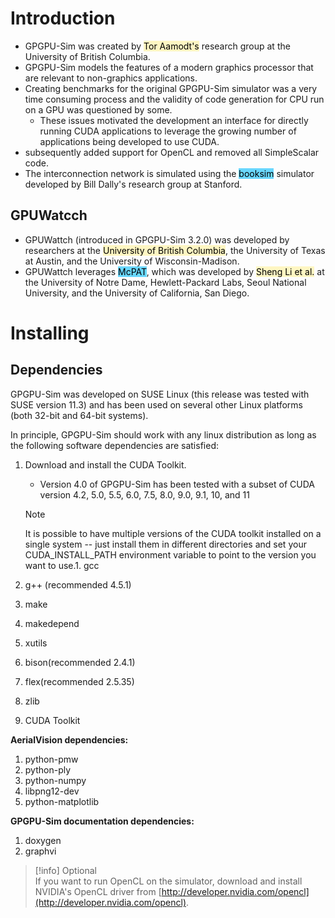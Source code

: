 
# Introduction

- GPGPU-Sim was created by <mark style="background: #FFF3A3A6;">Tor Aamodt's</mark> research group at the University of British Columbia.
- GPGPU-Sim models the features of a modern graphics processor that are relevant to non-graphics applications.
- Creating benchmarks for the original GPGPU-Sim simulator was a very time consuming process and the validity of code generation for CPU run on a GPU was questioned by some.
	- These issues motivated the development an interface for directly running CUDA applications to leverage the growing number of applications being developed to use CUDA.
- subsequently added support for OpenCL and removed all SimpleScalar code.
- The interconnection network is simulated using the <mark style="background: #08BFFF99;">booksim</mark> simulator developed by Bill Dally's research group at Stanford.

## GPUWatcch

- GPUWattch (introduced in GPGPU-Sim 3.2.0) was developed by researchers at the <mark style="background: #FFF3A3A6;">University of British Columbia</mark>, the University of Texas at Austin, and the University of Wisconsin-Madison.
- GPUWattch leverages <mark style="background: #08BFFF99;">McPAT</mark>, which was developed by <mark style="background: #FFF3A3A6;">Sheng Li et al.</mark> at the University of Notre Dame, Hewlett-Packard Labs, Seoul National University, and the University of California, San Diego.

# Installing

## Dependencies

GPGPU-Sim was developed on SUSE Linux (this release was tested with SUSE version 11.3) and has been used on several other Linux platforms (both 32-bit and 64-bit systems).

In principle, GPGPU-Sim should work with any linux distribution as long as the following software dependencies are satisfied:
1. Download and install the CUDA Toolkit.
	- Version 4.0 of GPGPU-Sim has been tested with a subset of CUDA version 4.2, 5.0, 5.5, 6.0, 7.5, 8.0, 9.0, 9.1, 10, and 11

	> [!note]  
	> It is possible to have multiple versions of the CUDA toolkit installed on a single system -- just install them in different directories and set your CUDA_INSTALL_PATH environment variable to point to the version you want to use.1. gcc

2. g++ (recommended 4.5.1)
3. make
4. makedepend
5. xutils
6. bison(recommended 2.4.1)
7. flex(recommended 2.5.35)
8. zlib
9. CUDA Toolkit

**AerialVision dependencies:**
1. python-pmw
2. python-ply
3. python-numpy
4. libpng12-dev
5. python-matplotlib

**GPGPU-Sim documentation dependencies:**
1. doxygen
2. graphvi

> [!info] Optional  
> If you want to run OpenCL on the simulator, download and install NVIDIA's OpenCL driver from [http://developer.nvidia.com/opencl](http://developer.nvidia.com/opencl).
